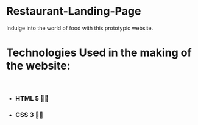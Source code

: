 # Restaurant-Landing-Page
Indulge into the world of food with this prototypic website.
<h1>Technologies Used in the making of the website:</h1>
<br/>
<ul>
<li><h3>HTML 5  👩‍💻</h3></li>
<li><h3>CSS 3 🧑‍🚀</h3></li>
  </ul>
